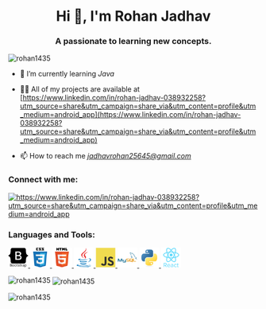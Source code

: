 <h1 align="center">Hi 👋, I'm Rohan Jadhav</h1>
<h3 align="center">A passionate to learning new concepts.</h3>

<p align="left"> <img src="https://komarev.com/ghpvc/?username=rohan1435&label=Profile%20views&color=0e75b6&style=flat" alt="rohan1435" /> </p>

- 🌱 I’m currently learning *Java*

- 👨‍💻 All of my projects are available at [https://www.linkedin.com/in/rohan-jadhav-038932258?utm_source=share&utm_campaign=share_via&utm_content=profile&utm_medium=android_app](https://www.linkedin.com/in/rohan-jadhav-038932258?utm_source=share&utm_campaign=share_via&utm_content=profile&utm_medium=android_app)

- 📫 How to reach me *jadhavrohan25645@gmail.com*

<h3 align="left">Connect with me:</h3>
<p align="left">
<a href="https://linkedin.com/in/https://www.linkedin.com/in/rohan-jadhav-038932258?utm_source=share&utm_campaign=share_via&utm_content=profile&utm_medium=android_app" target="blank"><img align="center" src="https://raw.githubusercontent.com/rahuldkjain/github-profile-readme-generator/master/src/images/icons/Social/linked-in-alt.svg" alt="https://www.linkedin.com/in/rohan-jadhav-038932258?utm_source=share&utm_campaign=share_via&utm_content=profile&utm_medium=android_app" height="30" width="40" /></a>
</p>

<h3 align="left">Languages and Tools:</h3>
<p align="left"> <a href="https://getbootstrap.com" target="_blank" rel="noreferrer"> <img src="https://raw.githubusercontent.com/devicons/devicon/master/icons/bootstrap/bootstrap-plain-wordmark.svg" alt="bootstrap" width="40" height="40"/> </a> <a href="https://www.w3schools.com/css/" target="_blank" rel="noreferrer"> <img src="https://raw.githubusercontent.com/devicons/devicon/master/icons/css3/css3-original-wordmark.svg" alt="css3" width="40" height="40"/> </a> <a href="https://www.w3.org/html/" target="_blank" rel="noreferrer"> <img src="https://raw.githubusercontent.com/devicons/devicon/master/icons/html5/html5-original-wordmark.svg" alt="html5" width="40" height="40"/> </a> <a href="https://www.java.com" target="_blank" rel="noreferrer"> <img src="https://raw.githubusercontent.com/devicons/devicon/master/icons/java/java-original.svg" alt="java" width="40" height="40"/> </a> <a href="https://developer.mozilla.org/en-US/docs/Web/JavaScript" target="_blank" rel="noreferrer"> <img src="https://raw.githubusercontent.com/devicons/devicon/master/icons/javascript/javascript-original.svg" alt="javascript" width="40" height="40"/> </a> <a href="https://www.mysql.com/" target="_blank" rel="noreferrer"> <img src="https://raw.githubusercontent.com/devicons/devicon/master/icons/mysql/mysql-original-wordmark.svg" alt="mysql" width="40" height="40"/> </a> <a href="https://www.python.org" target="_blank" rel="noreferrer"> <img src="https://raw.githubusercontent.com/devicons/devicon/master/icons/python/python-original.svg" alt="python" width="40" height="40"/> </a> <a href="https://reactjs.org/" target="_blank" rel="noreferrer"> <img src="https://raw.githubusercontent.com/devicons/devicon/master/icons/react/react-original-wordmark.svg" alt="react" width="40" height="40"/> </a> </p>

<p><img align="left" src="https://github-readme-stats.vercel.app/api/top-langs?username=rohan1435&show_icons=true&locale=en&layout=compact" alt="rohan1435" /></p>

<p>&nbsp;<img align="center" src="https://github-readme-stats.vercel.app/api?username=rohan1435&show_icons=true&locale=en" alt="rohan1435" /></p>

<p><img align="center" src="https://github-readme-streak-stats.herokuapp.com/?user=rohan1435&" alt="rohan1435" /></p>
